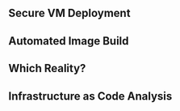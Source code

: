 ## Secure VM Deployment
## Automated Image Build
## Which Reality?
## Infrastructure as Code Analysis
